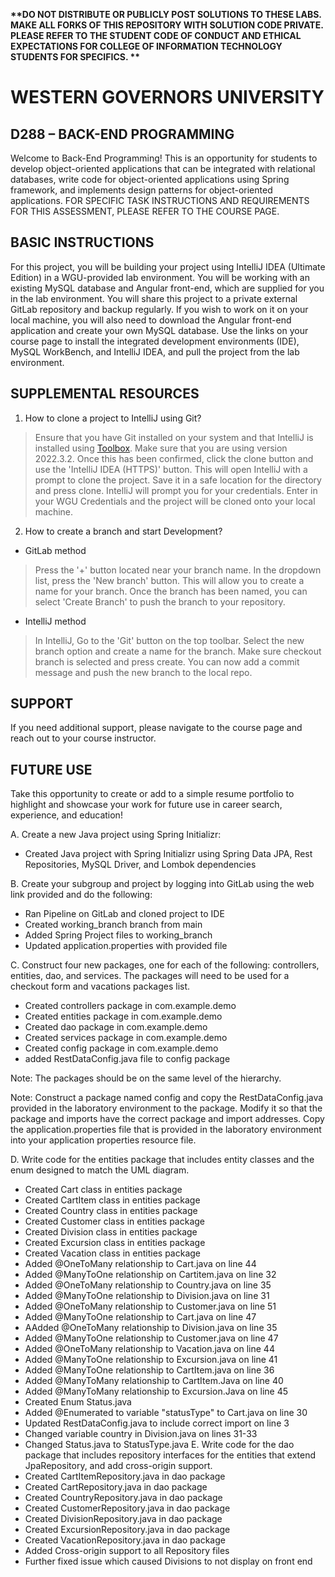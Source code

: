 <strong> **DO NOT DISTRIBUTE OR PUBLICLY POST SOLUTIONS TO THESE LABS. MAKE ALL FORKS OF THIS REPOSITORY WITH SOLUTION CODE PRIVATE. PLEASE REFER TO THE STUDENT CODE OF CONDUCT AND ETHICAL EXPECTATIONS FOR COLLEGE OF INFORMATION TECHNOLOGY STUDENTS FOR SPECIFICS. ** </strong>
# WESTERN GOVERNORS UNIVERSITY 
## D288 – BACK-END PROGRAMMING
Welcome to Back-End Programming! This is an opportunity for students to develop object-oriented applications that can be integrated with relational databases, write code for object-oriented applications using Spring framework, and implements design patterns for object-oriented applications. 
FOR SPECIFIC TASK INSTRUCTIONS AND REQUIREMENTS FOR THIS ASSESSMENT, PLEASE REFER TO THE COURSE PAGE.
## BASIC INSTRUCTIONS
For this project, you will be building your project using IntelliJ IDEA (Ultimate Edition) in a WGU-provided lab environment. You will be working with an existing MySQL database and Angular front-end, which are supplied for you in the lab environment. You will share this project to a private external GitLab repository and backup regularly. If you wish to work on it on your local machine, you will also need to download the Angular front-end application and create your own MySQL database. Use the links on your course page to install the integrated development environments (IDE), MySQL WorkBench, and IntelliJ IDEA, and pull the project from the lab environment.  


## SUPPLEMENTAL RESOURCES
1.	How to clone a project to IntelliJ using Git?

> Ensure that you have Git installed on your system and that IntelliJ is installed using [Toolbox](https://www.jetbrains.com/toolbox-app/). Make sure that you are using version 2022.3.2. Once this has been confirmed, click the clone button and use the 'IntelliJ IDEA (HTTPS)' button. This will open IntelliJ with a prompt to clone the project. Save it in a safe location for the directory and press clone. IntelliJ will prompt you for your credentials. Enter in your WGU Credentials and the project will be cloned onto your local machine.

2. How to create a branch and start Development?

- GitLab method
> Press the '+' button located near your branch name. In the dropdown list, press the 'New branch' button. This will allow you to create a name for your branch. Once the branch has been named, you can select 'Create Branch' to push the branch to your repository.

- IntelliJ method
> In IntelliJ, Go to the 'Git' button on the top toolbar. Select the new branch option and create a name for the branch. Make sure checkout branch is selected and press create. You can now add a commit message and push the new branch to the local repo.

## SUPPORT
If you need additional support, please navigate to the course page and reach out to your course instructor.
## FUTURE USE
Take this opportunity to create or add to a simple resume portfolio to highlight and showcase your work for future use in career search, experience, and education!


A.   Create a new Java project using Spring Initializr:
- Created Java project with Spring Initializr using Spring Data JPA, Rest Repositories, MySQL Driver, and Lombok dependencies

B.   Create your subgroup and project by logging into GitLab using the web link provided and do the following:
- Ran Pipeline on GitLab and cloned project to IDE
- Created working_branch branch from main
- Added Spring Project files to working_branch
- Updated application.properties with provided file

C.   Construct four new packages, one for each of the following: controllers, entities, dao, and services. The packages will need to be used for a checkout form and vacations packages list.
- Created controllers package in com.example.demo
- Created entities package in com.example.demo
- Created dao package in com.example.demo
- Created services package in com.example.demo
- Created config package in com.example.demo
- added RestDataConfig.java file to config package

Note: The packages should be on the same level of the hierarchy.

Note: Construct a package named config and copy the RestDataConfig.java provided in the laboratory environment to the package. Modify it so that the package and imports have the correct package and import addresses. Copy the application.properties file that is provided in the laboratory environment into your application properties resource file.

D.   Write code for the entities package that includes entity classes and the enum designed to match the UML diagram.
- Created Cart class in entities package
- Created CartItem class in entities package
- Created Country class in entities package
- Created Customer class in entities package
- Created Division class in entities package
- Created Excursion class in entities package
- Created Vacation class in entities package
- Added @OneToMany relationship to Cart.java on line 44
- Added @ManyToOne relationship on Cartitem.java on line 32
- Added @OneToMany relationship to Country.java on line 35
- Added @ManyToOne relationship to Division.java on line 31
- Added @OneToMany relationship to Customer.java on line 51
- Added @ManyToOne relationship to Cart.java on line 47
- AAdded @OneToMany relationship to Division.java on line 35
- Added @ManyToOne relationship to Customer.java on line 47
- Added @OneToMany relationship to Vacation.java on line 44
- Added @ManyToOne relationship to Excursion.java on line 41
- Added @ManyToOne relationship to CartItem.java on line 36
- Added @ManyToMany relationship to CartItem.Java on line 40
- Added @ManyToMany relationship to Excursion.Java on line 45
- Created Enum Status.java
- Added @Enumerated to variable "statusType" to Cart.java on line 30
- Updated RestDataConfig.java to include correct import on line 3
- Changed variable country in Division.java on lines 31-33
- Changed Status.java to StatusType.java
  E.   Write code for the dao package that includes repository interfaces for the entities that extend JpaRepository, and add cross-origin support.
- Created CartItemRepository.java in dao package
- Created CartRepository.java in dao package
- Created CountryRepository.java in dao package
- Created CustomerRepository.java in dao package
- Created DivisionRepository.java in dao package
- Created ExcursionRepository.java in dao package
- Created VacationRepository.java in dao package
- Added Cross-origin support to all Repository files
- Further fixed issue which caused Divisions to not display on front end
